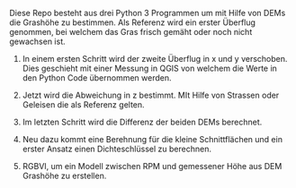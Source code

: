Diese Repo besteht aus drei Python 3 Programmen um mit Hilfe von DEMs die Grashöhe zu bestimmen.
Als Referenz wird ein erster Überflug genommen, bei welchem das Gras frisch gemäht oder noch nicht gewachsen ist.

1. In einem ersten Schritt wird der zweite Überflug in x und y verschoben. Dies geschieht mit einer Messung in QGIS von welchem die Werte in den 
Python Code übernommen werden.

2. Jetzt wird die Abweichung in z bestimmt. MIt Hilfe von Strassen oder Geleisen die als Referenz gelten.

3. Im letzten Schritt wird die Differenz der beiden DEMs berechnet.

4. Neu dazu kommt eine Berehnung für die kleine Schnittflächen und ein erster Ansatz einen Dichteschlüssel zu berechnen.

5. RGBVI, um ein Modell zwischen RPM und gemessener Höhe aus DEM Grashöhe zu erstellen.

